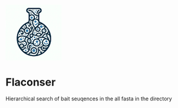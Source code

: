 
<p align="left">
<img src="https://github.com/iganna/flaconser/blob/main/examples/flaconser_logo.png" width="30%" height="auto">
</p>

# Flaconser

Hierarchical search of bait seuqences in the all fasta in the directory


